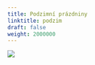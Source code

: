 ```yaml
---
title: Podzimní prázdniny
linktitle: podzim
draft: false
weight: 2000000
---
```

![](/assets/media/podzimky.jpg)
